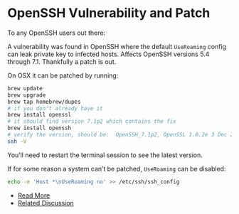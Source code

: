 # OpenSSH Vulnerability and Patch

To any OpenSSH users out there:

A vulnerability was found in OpenSSH where the default `UseRoaming` config can leak private key to infected hosts.  Affects OpenSSH versions 5.4 through 7.1. Thankfully a patch is out.

On OSX it can be patched by running:


```bash
brew update
brew upgrade
brew tap homebrew/dupes
# if you don't already have it
brew install openssl
# it should find version 7.1p2 which contains the fix
brew install openssh
# verify the version, should be:  OpenSSH_7.1p2, OpenSSL 1.0.2e 3 Dec 2015
ssh -V
```

You’ll need to restart the terminal session to see the latest version.

If for some reason a system can’t be patched, `UseRoaming` can be disabled:

```bash
echo -e 'Host *\nUseRoaming no' >> /etc/ssh/ssh_config
```

 - [Read More](http://undeadly.org/cgi?action=article&sid=20160114142733)
 - [Related Discussion](https://news.ycombinator.com/item?id=10901588)
